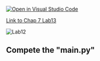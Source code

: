 [![Open in Visual Studio Code](https://classroom.github.com/assets/open-in-vscode-c66648af7eb3fe8bc4f294546bfd86ef473780cde1dea487d3c4ff354943c9ae.svg)](https://classroom.github.com/online_ide?assignment_repo_id=8941457&assignment_repo_type=AssignmentRepo)

[Link to Chap 7 Lab13](https://docs.google.com/presentation/d/1JAYVQiZr57OZfIMUQAkPNPlCKidqvytLhLDB5aqag_8/edit#slide=id.g114ede88c96_0_424)

![Lab12](https://nimbus-screenshots.s3.amazonaws.com/s/a337f7df2610388f0e93f5cb24de206b.png)

## Compete the "main.py"


